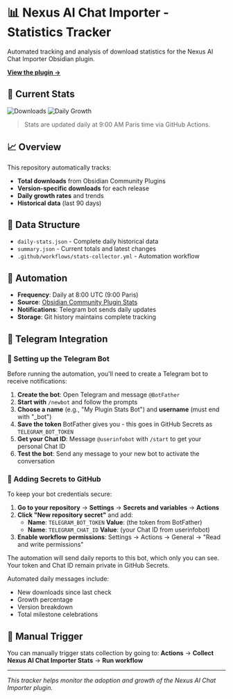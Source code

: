 # 📊 Nexus AI Chat Importer - Statistics Tracker

Automated tracking and analysis of download statistics for the Nexus AI Chat Importer Obsidian plugin.

**[View the plugin →](https://github.com/Superkikim/nexus-ai-chat-importer)**

## 🎯 Current Stats

![Downloads](https://img.shields.io/badge/Total%20Downloads-4,179-blue)
![Daily Growth](https://img.shields.io/badge/Daily%20Growth-+21-brightgreen)

> Stats are updated daily at 9:00 AM Paris time via GitHub Actions.

## 📈 Overview

This repository automatically tracks:
- **Total downloads** from Obsidian Community Plugins
- **Version-specific downloads** for each release
- **Daily growth rates** and trends
- **Historical data** (last 90 days)

## 📁 Data Structure

- `daily-stats.json` - Complete daily historical data
- `summary.json` - Current totals and latest changes
- `.github/workflows/stats-collector.yml` - Automation workflow

## 🤖 Automation

- **Frequency**: Daily at 8:00 UTC (9:00 Paris)
- **Source**: [Obsidian Community Plugin Stats](https://github.com/obsidianmd/obsidian-releases/blob/master/community-plugin-stats.json)
- **Notifications**: Telegram bot sends daily updates
- **Storage**: Git history maintains complete tracking

## 📱 Telegram Integration

### 🤖 Setting up the Telegram Bot

Before running the automation, you'll need to create a Telegram bot to receive notifications:

1. **Create the bot**: Open Telegram and message `@BotFather`
2. **Start with** `/newbot` and follow the prompts
3. **Choose a name** (e.g., "My Plugin Stats Bot") and **username** (must end with "_bot")
4. **Save the token** BotFather gives you - this goes in GitHub Secrets as `TELEGRAM_BOT_TOKEN`
5. **Get your Chat ID**: Message `@userinfobot` with `/start` to get your personal Chat ID
6. **Test the bot**: Send any message to your new bot to activate the conversation

### 🔐 Adding Secrets to GitHub

To keep your bot credentials secure:

1. **Go to your repository** → **Settings** → **Secrets and variables** → **Actions**
2. **Click "New repository secret"** and add:
   - **Name**: `TELEGRAM_BOT_TOKEN` **Value**: (the token from BotFather)
   - **Name**: `TELEGRAM_CHAT_ID` **Value**: (your Chat ID from userinfobot)
3. **Enable workflow permissions**: Settings → Actions → General → "Read and write permissions"

The automation will send daily reports to this bot, which only you can see. Your token and Chat ID remain private in GitHub Secrets.

Automated daily messages include:
- New downloads since last check
- Growth percentage
- Version breakdown
- Total milestone celebrations

## 🔧 Manual Trigger

You can manually trigger stats collection by going to:
**Actions** → **Collect Nexus AI Chat Importer Stats** → **Run workflow**

---

*This tracker helps monitor the adoption and growth of the Nexus AI Chat Importer plugin.*
